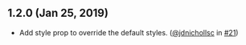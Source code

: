 
## 1.2.0 (Jan 25, 2019)

* Add style prop to override the default styles. ([@jdnichollsc](https://github.com/jdnichollsc) in [#21](https://github.com/heineiuo/react-native-animated-linear-gradient/pull/21))